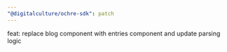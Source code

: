 ```yaml
---
"@digitalculture/ochre-sdk": patch
---
```


feat: replace blog component with entries component and update parsing logic
